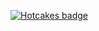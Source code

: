 [![Hotcakes badge](http://www.hotcakesbot.com/badge/brendankowitz/testrepo2)](http://www.hotcakesbot.com/)
